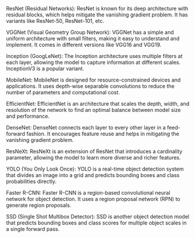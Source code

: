 ResNet (Residual Networks): ResNet is known for its deep architecture with residual blocks, which helps mitigate 
the vanishing gradient problem. It has variants like ResNet-50, ResNet-101, etc.

VGGNet (Visual Geometry Group Network): VGGNet has a simple and uniform architecture with small filters, 
making it easy to understand and implement. It comes in different versions like VGG16 and VGG19.

Inception (GoogLeNet): The Inception architecture uses multiple filters at each layer, 
allowing the model to capture information at different scales. InceptionV3 is a popular variant.

MobileNet: MobileNet is designed for resource-constrained devices and applications. 
It uses depth-wise separable convolutions to reduce the number of parameters and computational cost.

EfficientNet: EfficientNet is an architecture that scales the depth, width, and resolution of the network to find
 an optimal balance between model size and performance.

DenseNet: DenseNet connects each layer to every other layer in a feed-forward fashion. 
It encourages feature reuse and helps in mitigating the vanishing gradient problem.

ResNeXt: ResNeXt is an extension of ResNet that introduces a cardinality parameter, 
allowing the model to learn more diverse and richer features.

YOLO (You Only Look Once): YOLO is a real-time object detection system that divides an image into a grid
 and predicts bounding boxes and class probabilities directly.

Faster R-CNN: Faster R-CNN is a region-based convolutional neural network for object detection. 
It uses a region proposal network (RPN) to generate region proposals.

SSD (Single Shot Multibox Detector): SSD is another object detection model that predicts bounding boxes 
and class scores for multiple object scales in a single forward pass.
